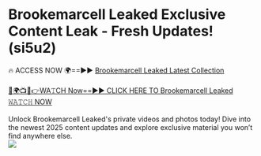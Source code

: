 # Brookemarcell Leaked Exclusive Content Leak - Fresh Updates! (si5u2)

🔥 ACCESS NOW 🌍==►► <a href="https://tinyurl.com/kvy9nzfs" rel="nofollow">Brookemarcell Leaked Latest Collection</a>
<br><br>
[🔴🌍📺📱👉WA𝚃CH Now==►► CLICK HERE TO Brookemarcell Leaked 𝚆𝙰𝚃𝙲𝙷 NOW](https://tinyurl.com/kvy9nzfs)
<br><br>
Unlock Brookemarcell Leaked's private videos and photos today! Dive into the newest 2025 content updates and explore exclusive material you won’t find anywhere else.
<br>
<a href="https://tinyurl.com/kvy9nzfs" rel="nofollow" data-target="animated-image.originalLink"><img src="https://camo.githubusercontent.com/8a4f000d20f83aca3bf7ec5f350d767afa0574a8a352519fd8cfa583a6f93a33/68747470733a2f2f692e696d6775722e636f6d2f644a486b345a712e676966" data-canonical-src="https://i.imgur.com/dJHk4Zq.gif" style="max-width: 100%; display: inline-block;" data-target="animated-image.originalImage"></a>
<br>
